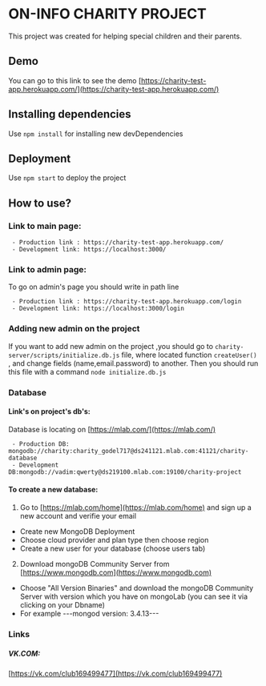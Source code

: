 # ON-INFO CHARITY PROJECT

This project was created for helping special children and their parents.

## Demo

You can go to this link to see the demo [https://charity-test-app.herokuapp.com/](https://charity-test-app.herokuapp.com/)

## Installing dependencies

Use `npm install` for installing new devDependencies

## Deployment

Use `npm start` to deploy the project

## How to use?

### Link to main page:

```
 - Production link : https://charity-test-app.herokuapp.com/
 - Development link: https://localhost:3000/
```

### Link to admin page:

To go on admin's page you should write in path line

```
 - Production link : https://charity-test-app.herokuapp.com/login
 - Development link: https://localhost:3000/login
```

### Adding new admin on the project

If you want to add new admin on the project ,you should go to `charity-server/scripts/initialize.db.js` file, where located function `createUser()` , and change fields (name,email.password) to another. Then you should run this file with a command `node initialize.db.js`

### Database

#### Link's on project's db's:

Database is locating on [https://mlab.com/](https://mlab.com/)

```
 - Production DB: mongodb://charity:charity_godel717@ds241121.mlab.com:41121/charity-database
 - Development DB:mongodb://vadim:qwerty@ds219100.mlab.com:19100/charity-project
```

#### To create a new database:

1. Go to [https://mlab.com/home](https://mlab.com/home) and sign up a new account and verifie your email

- Create new MongoDB Deployment
- Choose cloud provider and plan type then choose region
- Create a new user for your database (choose users tab)

2. Download mongoDB Community Server from [https://www.mongodb.com](https://www.mongodb.com)

- Choose "All Version Binaries" and download the mongoDB Community Server with version which you have on mongoLab (you can see it via clicking on your Dbname)
- For example ---mongod version: 3.4.13---

### Links

##### VK.COM:

[https://vk.com/club169499477](https://vk.com/club169499477)
